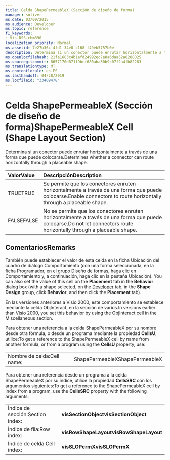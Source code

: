 ```yaml
---
title: Celda ShapePermeableX (Sección de diseño de forma)
manager: soliver
ms.date: 03/09/2015
ms.audience: Developer
ms.topic: reference
f1_keywords:
- Vis_DSS.chm890
localization_priority: Normal
ms.assetid: 7e27b36c-4fd1-34e0-c168-f49eb5757b0e
description: Determina si un conector puede enrutar horizontalmente a través de una forma que puede colocarse.
ms.openlocfilehash: 21fa1683c4b1afd24992ec7a8a6daa52a8280825
ms.sourcegitcommit: 8657170d071f9bcf680aba50b9c07f2a4fb82283
ms.translationtype: MT
ms.contentlocale: es-ES
ms.lasthandoff: 04/28/2019
ms.locfileid: "33409478"
---
```

# <a name="shapepermeablex-cell-shape-layout-section"></a><span data-ttu-id="25c73-103">Celda ShapePermeableX (Sección de diseño de forma)</span><span class="sxs-lookup"><span data-stu-id="25c73-103">ShapePermeableX Cell (Shape Layout Section)</span></span>

<span data-ttu-id="25c73-104">Determina si un conector puede enrutar horizontalmente a través de una forma que puede colocarse.</span><span class="sxs-lookup"><span data-stu-id="25c73-104">Determines whether a connector can route horizontally through a placeable shape.</span></span>
  
|<span data-ttu-id="25c73-105">**Valor**</span><span class="sxs-lookup"><span data-stu-id="25c73-105">**Value**</span></span>|<span data-ttu-id="25c73-106">**Descripción**</span><span class="sxs-lookup"><span data-stu-id="25c73-106">**Description**</span></span>|
|:-----|:-----|
|<span data-ttu-id="25c73-107">TRUE</span><span class="sxs-lookup"><span data-stu-id="25c73-107">TRUE</span></span>  <br/> |<span data-ttu-id="25c73-108">Se permite que los conectores enruten horizontalmente a través de una forma que puede colocarse.</span><span class="sxs-lookup"><span data-stu-id="25c73-108">Enable connectors to route horizontally through a placeable shape.</span></span>  <br/> |
|<span data-ttu-id="25c73-109">FALSE</span><span class="sxs-lookup"><span data-stu-id="25c73-109">FALSE</span></span>  <br/> |<span data-ttu-id="25c73-110">No se permite que los conectores enruten horizontalmente a través de una forma que puede colocarse.</span><span class="sxs-lookup"><span data-stu-id="25c73-110">Do not let connectors route horizontally through a placeable shape.</span></span>  <br/> |
   
## <a name="remarks"></a><span data-ttu-id="25c73-111">Comentarios</span><span class="sxs-lookup"><span data-stu-id="25c73-111">Remarks</span></span>

<span data-ttu-id="25c73-112">También puede establecer el valor de  esta celda en la ficha Ubicación del [](run-in-developer-mode-display-the-developer-tab.md) cuadro de diálogo Comportamiento (con una forma seleccionada, en la ficha Programador, en el grupo Diseño de formas, haga clic en Comportamiento y, a continuación, haga clic en la pestaña Ubicación).   </span><span class="sxs-lookup"><span data-stu-id="25c73-112">You can also set the value of this cell on the **Placement** tab in the **Behavior** dialog box (with a shape selected, on the [Developer](run-in-developer-mode-display-the-developer-tab.md) tab, in the **Shape Design** group, click **Behavior**, and then click the **Placement** tab).</span></span> 
  
<span data-ttu-id="25c73-113">En las versiones anteriores a Visio 2000, este comportamiento se establece mediante la celda ObjInteract, en la sección de varios.</span><span class="sxs-lookup"><span data-stu-id="25c73-113">In versions earlier than Visio 2000, you set this behavior by using the ObjInteract cell in the Miscellaneous section.</span></span> 
  
<span data-ttu-id="25c73-114">Para obtener una referencia a la celda ShapePermeableX por su nombre desde otra fórmula, o desde un programa mediante la propiedad **CellsU**, utilice:</span><span class="sxs-lookup"><span data-stu-id="25c73-114">To get a reference to the ShapePermeableX cell by name from another formula, or from a program using the **CellsU** property, use:</span></span> 
  
|||
|:-----|:-----|
|<span data-ttu-id="25c73-115">Nombre de celda:</span><span class="sxs-lookup"><span data-stu-id="25c73-115">Cell name:</span></span>  <br/> |<span data-ttu-id="25c73-116">ShapePermeableX</span><span class="sxs-lookup"><span data-stu-id="25c73-116">ShapePermeableX</span></span>  <br/> |
   
<span data-ttu-id="25c73-117">Para obtener una referencia desde un programa a la celda ShapePermeableX por su índice, utilice la propiedad **CellsSRC** con los argumentos siguientes:</span><span class="sxs-lookup"><span data-stu-id="25c73-117">To get a reference to the ShapePermeableX cell by index from a program, use the **CellsSRC** property with the following arguments:</span></span> 
  
|||
|:-----|:-----|
|<span data-ttu-id="25c73-118">Índice de sección:</span><span class="sxs-lookup"><span data-stu-id="25c73-118">Section index:</span></span>  <br/> |<span data-ttu-id="25c73-119">**visSectionObject**</span><span class="sxs-lookup"><span data-stu-id="25c73-119">**visSectionObject**</span></span> <br/> |
|<span data-ttu-id="25c73-120">Índice de fila:</span><span class="sxs-lookup"><span data-stu-id="25c73-120">Row index:</span></span>  <br/> |<span data-ttu-id="25c73-121">**visRowShapeLayout**</span><span class="sxs-lookup"><span data-stu-id="25c73-121">**visRowShapeLayout**</span></span> <br/> |
|<span data-ttu-id="25c73-122">Índice de celda:</span><span class="sxs-lookup"><span data-stu-id="25c73-122">Cell index:</span></span>  <br/> |<span data-ttu-id="25c73-123">**visSLOPermX**</span><span class="sxs-lookup"><span data-stu-id="25c73-123">**visSLOPermX**</span></span> <br/> |
   

